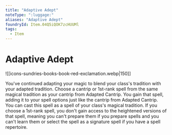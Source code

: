 ```yaml
---
title: "Adaptive Adept"
noteType: ":luggage:"
aliases: "Adaptive Adept"
foundryId: Item.04Q5iQOK7zcHUUMl
tags:
  - Item
---
```


# Adaptive Adept
![[icons-sundries-books-book-red-exclamation.webp|150]]

You've continued adapting your magic to blend your class's tradition with your adapted tradition. Choose a cantrip or 1st-rank spell from the same magical tradition as your cantrip from Adapted Cantrip. You gain that spell, adding it to your spell options just like the cantrip from Adapted Cantrip. You can cast this spell as a spell of your class's magical tradition. If you choose a 1st-rank spell, you don't gain access to the heightened versions of that spell, meaning you can't prepare them if you prepare spells and you can't learn them or select the spell as a signature spell if you have a spell repertoire.
